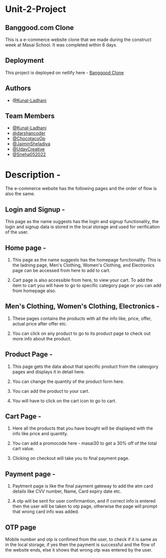 # Unit-2-Project


## Banggood.com Clone

This is a e-commerce website clone that we made during the construct week at Masai School. It was completed within 6 days.

## Deployment

This project is deployed on netlify here - [Banggood Clone](https://banggood-clone-masai.netlify.app/)

## Authors

- [@Kunal-Ladhani](https://github.com/Kunal-Ladhani)


## Team Members

- [@Kunal-Ladhani](https://github.com/Kunal-Ladhani)
- [@darshancoder](https://github.com/darshancoder)
- [@ChocotacoOp](https://github.com/ChocotacoOp)
- [@JaiminSheladiya](https://github.com/JaiminSheladiya)
- [@UdayCreative](https://github.com/UdayCreative)
- [@Sneha052022](https://github.com/Sneha052022)

# Description -

The e-commerce website has the following pages and the order of flow is also the same.

## Login and Signup -

This page as the name suggests has the login and signup functionality, the login and signup data is stored in the local storage and used for verification of the user.

## Home page -

1. This page as the name suggests has the homepage functionality. This is the ladning page, Men's Clothing, Women's Clothing, and Electronics page can be accessed from here to add to cart.

2. Cart page is also accessible from here, to view your cart. To add the item to cart you will have to go to specific category page or you can add from homepage also.

## Men's Clothing, Women's Clothing, Electronics - 

1. These pages contains the products with all the info like, price, offer, actual price after offer etc.

2. You can click on any product to go to its product page to check out more info about the product.

## Product Page - 

1. This page gets the data about that specific product from the cateogory pages and displays it in detail here. 

2. You can change the quantity of the product form here.

3. You can add the product to your cart.

4. You will have to click on the cart icon to go to cart.

## Cart Page - 

1. Here all the products that you have bought will be displayed with the info like price and quantity.

2. You can add a promocode here - masai30 to get a 30% off of the total cart value.

3. Clicking on checkout will take you to final payment page.

## Payment page - 

1. Paytment page is like the final payment gateway to add the atm card details like CVV number, Name,  Card expiry date etc.

2. A otp will be sent for user confirmantion, and if correct info is entered then the user will be taken to otp page, otherwise the page will prompt that wrong card info was added.

## OTP page

Mobile number and otp is confimed from the user, to check if it is same as in the local storage, if yes then the payment is successful and the flow of the website ends, else it shows that wrong otp was entered by the user.

